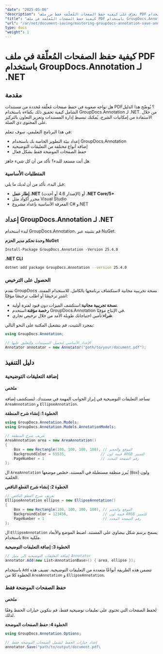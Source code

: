 ```yaml
---
"date": "2025-05-06"
"description": "تعرّف على كيفية حفظ الصفحات المُعلّقة فقط من ملف PDF بكفاءة باستخدام GroupDocs.Annotation لـ .NET. حسّن إدارة المستندات والتعاون مع الآخرين من خلال هذا الدليل المُفصّل."
"title": "كيفية حفظ الصفحات المُعلّقة في ملف PDF باستخدام GroupDocs.Annotation لـ .NET"
"url": "/ar/net/document-saving/mastering-groupdocs-annotation-save-annotated-pdf-pages/"
type: docs
"weight": 1
---
```


# كيفية حفظ الصفحات المُعلّقة في ملف PDF باستخدام GroupDocs.Annotation لـ .NET

## مقدمة

هل تواجه صعوبة في حفظ صفحات مُعلّقة مُحددة من مستندات PDF؟ يُوضّح هذا الدليل الشامل كيفية تحقيق ذلك بكفاءة باستخدام GroupDocs.Annotation لـ .NET. من خلال الاستفادة من إمكانيات الشرح، يُمكنك تبسيط إدارة المستندات وتعزيز التعاون بالتركيز على المحتوى ذي الصلة.

في هذا البرنامج التعليمي، سوف تتعلم:
- إعداد بيئة التطوير الخاصة بك باستخدام GroupDocs.Annotation
- إضافة أنواع مختلفة من التعليقات التوضيحية
- حفظ الصفحات الموضحة فقط بشكل فعال

هل أنت مستعد للبدء؟ تأكد من أن كل شيء جاهز.

### المتطلبات الأساسية

قبل البدء، تأكد من أن لديك ما يلي:
- **إطار عمل .NET** (الإصدار 4.6 أو أحدث) أو **.NET Core/5+**
- محرر أكواد مثل Visual Studio
- المعرفة الأساسية بإعداد مشروع C# و.NET

## إعداد GroupDocs.Annotation لـ .NET

لبدء استخدام GroupDocs.Annotation، قم بتثبيته عبر NuGet.

**وحدة تحكم مدير الحزم NuGet**

```plaintext
Install-Package GroupDocs.Annotation -Version 25.4.0
```

**\.NET CLI**

```bash
dotnet add package GroupDocs.Annotation --version 25.4.0
```

### الحصول على الترخيص

تقدم GroupDocs نسخة تجريبية مجانية لاستكشاف برنامجها بالكامل. للاستخدام الممتد، اشترِ ترخيصًا أو اطلب ترخيصًا مؤقتًا:
- **نسخة تجريبية مجانية**:استكشف الميزات دون قيود لفترة أولية.
- **رخصة مؤقتة**:استخدم GroupDocs.Annotation في الإنتاج مؤقتًا.
- **شراء**:تأمين احتياجاتك طويلة الأمد من خلال ترخيص تجاري.

بمجرد التثبيت، قم بتشغيل المكتبة على النحو التالي:

```csharp
using GroupDocs.Annotation;

// الإعداد الأساسي لتحميل المستندات والتعليق عليها
Annotator annotator = new Annotator("path/to/your/document.pdf");
```

## دليل التنفيذ

### إضافة التعليقات التوضيحية

#### ملخص

تساعد التعليقات التوضيحية في إبراز الجوانب المهمة في مستندك. لنستكشف إضافة `AreaAnnotation` و `EllipseAnnotation`.

**الخطوة 1: إنشاء شرح المنطقة**

```csharp
using GroupDocs.Annotation.Models;
using GroupDocs.Annotation.Models.AnnotationModels;

// تعريف شرح المنطقة
AreaAnnotation area = new AreaAnnotation()
{
    Box = new Rectangle(100, 100, 100, 100), // الموقع والحجم
    BackgroundColor = 65535,                // قيمة لون ARGB للتمييز
    PageNumber = 1                          // رقم الصفحة المحدد
};
```

ال `AreaAnnotation` يُبرز منطقة مستطيلة في المستند. خصّص موضعها (`Box`) ولون الخلفية.

**الخطوة 2: إنشاء شرح القطع الناقص**

```csharp
// تعريف شرح القطع الناقص
EllipseAnnotation ellipse = new EllipseAnnotation()
{
    Box = new Rectangle(100, 100, 100, 100), // الموقع والحجم
    BackgroundColor = 123456,                // قيمة لون ARGB للتمييز
    PageNumber = 1                           // رقم الصفحة المحدد
};
```

ال `EllipseAnnotation` يسمح برسم شكل بيضاوي على المستند. اضبط الموضع والأبعاد باستخدام `Box` ملكية.

**الخطوة 3: إضافة التعليقات التوضيحية**

```csharp
// إضافة التعليقات التوضيحية إلى مثيل Annotator
annotator.Add(new List<AnnotationBase>() { area, ellipse });
```

باستخدام `Add` تتضمن هذه الطريقة أنواعًا متعددة من التعليقات التوضيحية. تضيف هذه الخطوة كلا من `AreaAnnotation` و `EllipseAnnotation`.

### حفظ الصفحات الموضحة فقط

#### ملخص

لحفظ الصفحات التي تحتوي على تعليقات توضيحية فقط، قم بتكوين خيارات الحفظ وفقًا لذلك.

**الخطوة 4: حفظ الصفحات الموضحة**

```csharp
using GroupDocs.Annotation.Options;

// إعداد خيارات الحفظ لتشمل الصفحات الموضحة فقط
annotator.Save("path/to/output/document.pdf\